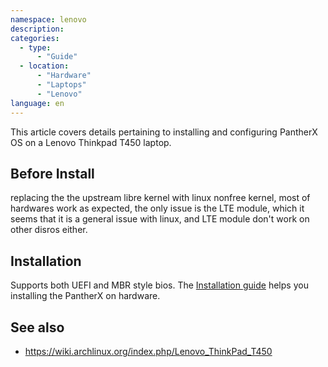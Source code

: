 ```yaml
---
namespace: lenovo
description:
categories:
  - type:
      - "Guide"
  - location:
      - "Hardware"
      - "Laptops"
      - "Lenovo"
language: en
---
```


This article covers details pertaining to installing and configuring PantherX OS
on a Lenovo Thinkpad T450 laptop.

## Before Install

replacing the the upstream libre kernel with linux nonfree kernel, most of hardwares
work as expected, the only issue is the LTE module, which it seems that it is a general
issue with linux, and LTE module don't work on other disros either.

## Installation

Supports both UEFI and MBR style bios. The [Installation guide](/Installation-guide/)
helps you installing the PantherX on hardware.

## See also

- https://wiki.archlinux.org/index.php/Lenovo_ThinkPad_T450
